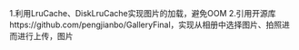 1.利用LruCache、DiskLruCache实现图片的加载，避免OOM 
2.引用开源库https://github.com/pengjianbo/GalleryFinal，实现从相册中选择图片、拍照进而进行上传，图片
